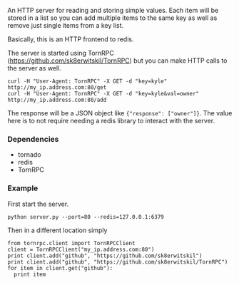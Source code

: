 An HTTP server for reading and storing simple values.
Each item will be stored in a list so you can add multiple items to the same key as well as remove just single items from a key list.

Basically, this is an HTTP frontend to redis.

The server is started using TornRPC (https://github.com/sk8erwitskil/TornRPC) but you can make HTTP calls to the server as well.
```
curl -H "User-Agent: TornRPC" -X GET -d "key=kyle" http://my_ip.address.com:80/get
curl -H "User-Agent: TornRPC" -X GET -d "key=kyle&val=owner" http://my_ip.address.com:80/add
```
The response will be a JSON object like ```{"response": ["owner"]}```. The value here is to not require needing a redis library to interact with the server.


### Dependencies ###
- tornado
- redis
- TornRPC

### Example ###
First start the server.
```
python server.py --port=80 --redis=127.0.0.1:6379
```

Then in a different location simply
```
from tornrpc.client import TornRPCClient
client = TornRPCClient("my_ip.address.com:80")
print client.add("github", "https://github.com/sk8erwitskil")
print client.add("github", "https://github.com/sk8erwitskil/TornRPC")
for item in client.get("github"):
  print item
```

